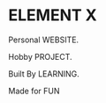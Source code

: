 # ELEMENT X
                                                         
                                                         
Personal WEBSITE.

Hobby PROJECT.

Built By LEARNING.

Made for FUN

